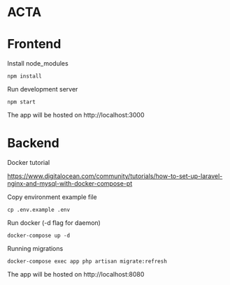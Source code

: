 # ACTA

# Frontend

Install node_modules
```
npm install
```

Run development server
```
npm start
```

The app will be hosted on http://localhost:3000

# Backend

Docker tutorial

https://www.digitalocean.com/community/tutorials/how-to-set-up-laravel-nginx-and-mysql-with-docker-compose-pt


Copy environment example file
```
cp .env.example .env
```

Run docker (-d flag for daemon)
```
docker-compose up -d
```

Running migrations
```
docker-compose exec app php artisan migrate:refresh
```

The app will be hosted on http://localhost:8080
